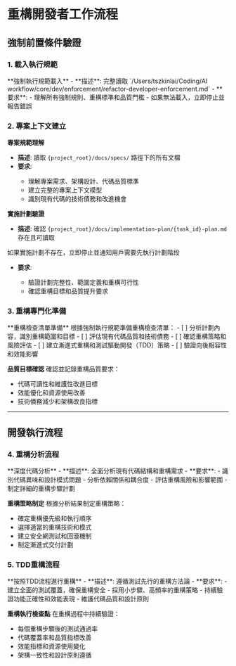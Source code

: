 # 重構開發者工作流程
<workflow type="refactor-developer">

## 強制前置條件驗證
<mandatory-preconditions>

### 1. 載入執行規範

<stage name="載入執行規範" number="1" critical="true">
**強制執行規範載入**
- **描述**: 完整讀取 `/Users/tszkinlai/Coding/AI workflow/core/dev/enforcement/refactor-developer-enforcement.md`
- **要求**:
  <requirements>
  - 理解所有強制規則、重構標準和品質門檻
  - 如果無法載入，立即停止並報告錯誤
  </requirements>

</stage>

### 2. 專案上下文建立

<stage name="專案上下文建立" number="2" critical="true">

**專案規範理解**

- **描述**: 讀取 `{project_root}/docs/specs/` 路徑下的所有文檔
- **要求**:
  <requirements>
  <think hard>
  - 理解專案需求、架構設計、代碼品質標準
  - 建立完整的專案上下文模型
  - 識別現有代碼的技術債務和改進機會
  <think hard>
  </requirements>

**實施計劃驗證**
- **描述**: 確認 `{project_root}/docs/implementation-plan/{task_id}-plan.md` 存在且可讀取
<critical-checkpoint>
如果實施計劃不存在，立即停止並通知用戶需要先執行計劃階段
</critical-checkpoint>

- **要求**:
  <requirements>
  <think hard>
  - 驗證計劃完整性、範圍定義和重構可行性
  - 確認重構目標和品質提升要求
  <think hard>
  </requirements>

</stage>

### 3. 重構專門化準備

<stage name="重構專門化準備" number="3" critical="true">
**重構檢查清單準備**
根據強制執行規範準備重構檢查清單：

<refactor-checklist>
<think harder>
- [ ] 分析計劃內容，識別重構範圍和目標
- [ ] 評估現有代碼品質和技術債務
- [ ] 確認重構策略和風險評估
- [ ] 建立漸進式重構和測試驅動開發（TDD）策略
- [ ] 驗證向後相容性和效能影響
<think harder>
</refactor-checklist>

**品質目標確認**
確認並記錄重構品質要求：
<quality-targets>
<think>
- 代碼可讀性和維護性改進目標
- 效能優化和資源使用改善
- 技術債務減少和架構改良指標
<think>
</quality-targets>
</stage>
</mandatory-preconditions>

---

## 開發執行流程
<development-execution>

### 4. 重構分析流程

<stage name="重構分析" number="4" critical="true">
**深度代碼分析**
- **描述**: 全面分析現有代碼結構和重構需求
- **要求**:
  <requirements>
  <Ultra think>
  - 識別代碼異味和設計模式問題
  - 分析依賴關係和耦合度
  - 評估重構風險和影響範圍
  - 制定詳細的重構步驟計劃
  <Ultra think>
  </requirements>

**重構策略制定**
根據分析結果制定重構策略：
<refactor-strategy>
<think harder>
- 確定重構優先級和執行順序
- 選擇適當的重構技術和模式
- 建立安全網測試和回滾機制
- 制定漸進式交付計劃
<think harder>
</refactor-strategy>
</stage>

### 5. TDD重構流程

<stage name="測試驅動重構" number="5" critical="true">
**按照TDD流程進行重構**
- **描述**: 遵循測試先行的重構方法論
- **要求**:
  <requirements>
  <Ultra think>
  - 建立全面的測試覆蓋，確保重構安全
  - 採用小步驟、高頻率的重構策略
  - 持續驗證功能正確性和效能表現
  - 維護代碼品質和設計原則
  <Ultra think>
  </requirements>

**重構執行檢查點**
在重構過程中持續驗證：
<refactor-checkpoints>
<think hard>
- 每個重構步驟後的測試通過率
- 代碼覆蓋率和品質指標改善
- 效能指標和資源使用變化
- 架構一致性和設計原則遵循
<think hard>
</refactor-checkpoints>
</stage>
</development-execution>
</workflow>